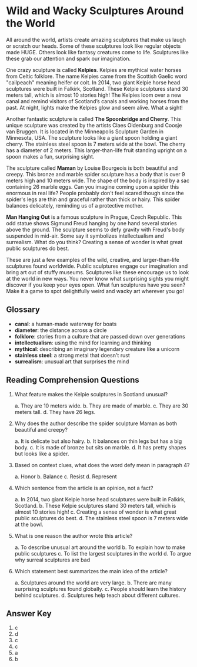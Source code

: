# Wild and Wacky Sculptures Around the World

All around the world, artists create amazing sculptures that make us laugh or scratch our heads. Some of these sculptures look like regular objects made HUGE. Others look like fantasy creatures come to life. Sculptures like these grab our attention and spark our imagination.

One crazy sculpture is called **Kelpies**. Kelpies are mythical water horses from Celtic folklore. The name Kelpies came from the Scottish Gaelic word "cailpeach" meaning heifer or colt. In 2014, two giant Kelpie horse head sculptures were built in Falkirk, Scotland. These Kelpie sculptures stand 30 meters tall, which is almost 10 stories high! The Kelpies loom over a new canal and remind visitors of Scotland’s canals and working horses from the past. At night, lights make the Kelpies glow and seem alive. What a sight!

Another fantastic sculpture is called **The Spoonbridge and Cherry**. This unique sculpture was created by the artists Claes Oldenburg and Coosje van Bruggen. It is located in the Minneapolis Sculpture Garden in Minnesota, USA. The sculpture looks like a giant spoon holding a giant cherry. The stainless steel spoon is 7 meters wide at the bowl. The cherry has a diameter of 2 meters. This larger-than-life fruit standing upright on a spoon makes a fun, surprising sight.

The sculpture called **Maman** by Louise Bourgeois is both beautiful and creepy. This bronze and marble spider sculpture has a body that is over 9 meters high and 10 meters wide. The shape of the body is inspired by a sac containing 26 marble eggs. Can you imagine coming upon a spider this enormous in real life? People probably don't feel scared though since the spider's legs are thin and graceful rather than thick or hairy. This spider balances delicately, reminding us of a protective mother.

**Man Hanging Out** is a famous sculpture in Prague, Czech Republic. This odd statue shows Sigmund Freud hanging by one hand several stories above the ground. The sculpture seems to defy gravity with Freud's body suspended in mid-air. Some say it symbolizes intellectualism and surrealism. What do you think? Creating a sense of wonder is what great public sculptures do best.

These are just a few examples of the wild, creative, and larger-than-life sculptures found worldwide. Public sculptures engage our imagination and bring art out of stuffy museums. Sculptures like these encourage us to look at the world in new ways. You never know what surprising sights you might discover if you keep your eyes open. What fun sculptures have you seen? Make it a game to spot delightfully weird and wacky art wherever you go!

## Glossary

- **canal**: a human-made waterway for boats
- **diameter**: the distance across a circle
- **folklore**: stories from a culture that are passed down over generations
- **intellectualism**: using the mind for learning and thinking
- **mythical**: describing an imaginary legendary creature like a unicorn
- **stainless steel**: a strong metal that doesn't rust
- **surrealism**: unusual art that surprises the mind

## Reading Comprehension Questions

1. What feature makes the Kelpie sculptures in Scotland unusual?

   a. They are 10 meters wide.
   b. They are made of marble.
   c. They are 30 meters tall.
   d. They have 26 legs.

2. Why does the author describe the spider sculpture Maman as both beautiful and creepy?

   a. It is delicate but also hairy.
   b. It balances on thin legs but has a big body.
   c. It is made of bronze but sits on marble.
   d. It has pretty shapes but looks like a spider.

3. Based on context clues, what does the word defy mean in paragraph 4?

   a. Honor
   b. Balance
   c. Resist
   d. Represent

4. Which sentence from the article is an opinion, not a fact?

   a. In 2014, two giant Kelpie horse head sculptures were built in Falkirk, Scotland.
   b. These Kelpie sculptures stand 30 meters tall, which is almost 10 stories high!
   c. Creating a sense of wonder is what great public sculptures do best.
   d. The stainless steel spoon is 7 meters wide at the bowl.

5. What is one reason the author wrote this article?

   a. To describe unusual art around the world
   b. To explain how to make public sculptures
   c. To list the largest sculptures in the world
   d. To argue why surreal sculptures are bad

6. Which statement best summarizes the main idea of the article?

   a. Sculptures around the world are very large.
   b. There are many surprising sculptures found globally.
   c. People should learn the history behind sculptures.
   d. Sculptures help teach about different cultures.

## Answer Key

1. c
2. d  
3. c
4. c
5. a
6. b
